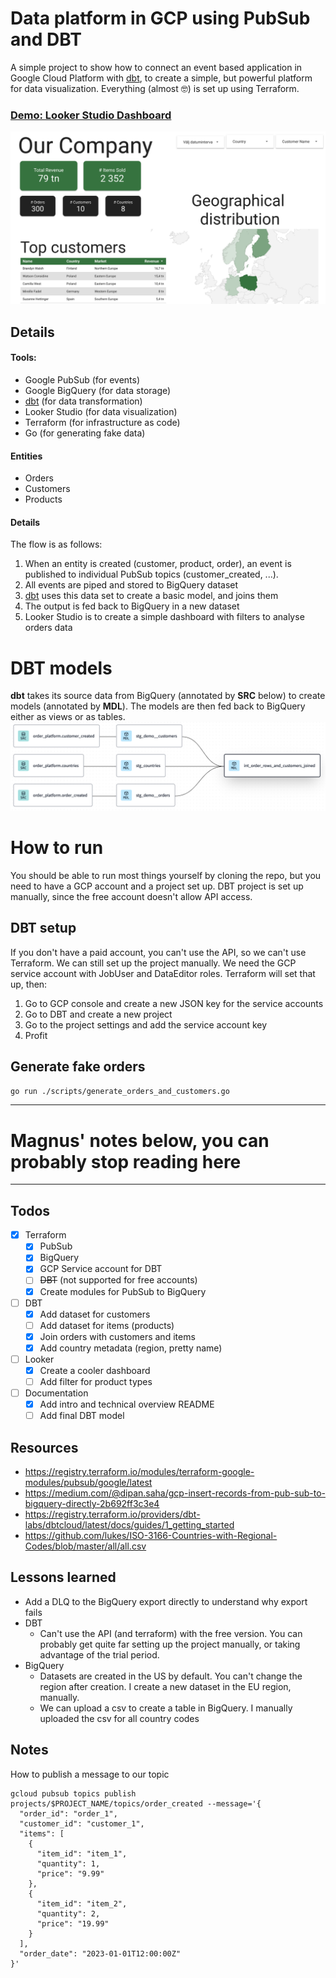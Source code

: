 # Data platform in GCP using PubSub and DBT

A simple project to show how to connect an event based application in Google Cloud Platform with [dbt](https://www.getdbt.com/), to create a simple, but powerful platform for data visualization. Everything (almost 🤓) is set up using Terraform.

### [Demo: Looker Studio Dashboard](https://lookerstudio.google.com/reporting/b5d6e9f8-3e3c-41c0-bd68-2046fbd8414c) 

![img.png](./docs/dashboard.png)



## Details
#### Tools:
* Google PubSub (for events)
* Google BigQuery (for data storage)
* [dbt](https://www.getdbt.com/) (for data transformation)
* Looker Studio (for data visualization)
* Terraform (for infrastructure as code)
* Go (for generating fake data)

#### Entities

* Orders
* Customers
* Products

#### Details

The flow is as follows:
1. When an entity is created (customer, product, order), an event is published to individual PubSub topics (customer_created, ...).
2. All events are piped and stored to BigQuery dataset
3. [dbt](https://www.getdbt.com/) uses this data set to create a basic model, and joins them
4. The output is fed back to BigQuery in a new dataset
5. Looker Studio is to create a simple dashboard with filters to analyse orders data

# DBT models
**dbt** takes its source data from BigQuery (annotated by **SRC** below) to create models (annotated by **MDL**). The models are then fed back to BigQuery either as views or as tables.  
![img.png](./docs/dbt_models.png)

# How to run

You should be able to run most things yourself by cloning the repo, but you need to have a GCP account and a project set up. DBT project is set up manually, since the free account doesn't allow API access.

## DBT setup

If you don't have a paid account, you can't use the API, so we can't use Terraform. We can still set up the project
manually.
We need the GCP service account with JobUser and DataEditor roles. Terraform will set that up, then:

1. Go to GCP console and create a new JSON key for the service accounts
2. Go to DBT and create a new project
3. Go to the project settings and add the service account key
4. Profit

## Generate fake orders

```bash
go run ./scripts/generate_orders_and_customers.go
```



------

# Magnus' notes below, you can probably stop reading here 

------



## Todos

* [x] Terraform
  * [x] PubSub
  * [x] BigQuery
  * [x] GCP Service account for DBT
  * [ ] ~~DBT~~ (not supported for free accounts)
  * [x] Create modules for PubSub to BigQuery
* [ ] DBT
  * [x] Add dataset for customers
  * [ ] Add dataset for items (products)
  * [x] Join orders with customers and items
  * [x] Add country metadata (region, pretty name)
* [ ] Looker
  * [x] Create a cooler dashboard
  * [ ] Add filter for product types
* [ ] Documentation
  * [x] Add intro and technical overview README
  * [ ] Add final DBT model

## Resources

* https://registry.terraform.io/modules/terraform-google-modules/pubsub/google/latest
* https://medium.com/@dipan.saha/gcp-insert-records-from-pub-sub-to-bigquery-directly-2b692ff3c3e4
* https://registry.terraform.io/providers/dbt-labs/dbtcloud/latest/docs/guides/1_getting_started
* https://github.com/lukes/ISO-3166-Countries-with-Regional-Codes/blob/master/all/all.csv

## Lessons learned

* Add a DLQ to the BigQuery export directly to understand why export fails
* DBT
    * Can't use the API (and terraform) with the free version. You can probably get quite far setting up the project
      manually, or taking advantage of the trial period.
* BigQuery
    * Datasets are created in the US by default. You can't change the region after creation. I create a new dataset in
      the EU region, manually.
    * We can upload a csv to create a table in BigQuery. I manually uploaded the csv for all country codes


  
## Notes

How to publish a message to our topic

```
gcloud pubsub topics publish projects/$PROJECT_NAME/topics/order_created --message='{
  "order_id": "order_1",
  "customer_id": "customer_1",
  "items": [
    {
      "item_id": "item_1",
      "quantity": 1,
      "price": "9.99"
    },
    {
      "item_id": "item_2",
      "quantity": 2,
      "price": "19.99"
    }
  ],
  "order_date": "2023-01-01T12:00:00Z"
}'
```

